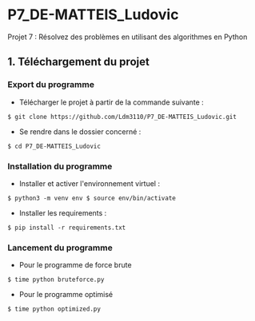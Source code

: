 # P7_DE-MATTEIS_Ludovic
Projet 7 : Résolvez des problèmes en utilisant des algorithmes en Python

## 1. Téléchargement du projet

### Export du programme

- Télécharger le projet à partir de la commande suivante :

`
$ git clone https://github.com/Ldm3110/P7_DE-MATTEIS_Ludovic.git
`

- Se rendre dans le dossier concerné :

`
$ cd P7_DE-MATTEIS_Ludovic
`
### Installation du programme
- Installer et activer l'environnement virtuel :

`
$ python3 -m venv env
$ source env/bin/activate
`

- Installer les requirements :

`
$ pip install -r requirements.txt
`
### Lancement du programme 

- Pour le programme de force brute 

`$ time python bruteforce.py`

- Pour le programme optimisé 

`$ time python optimized.py`

